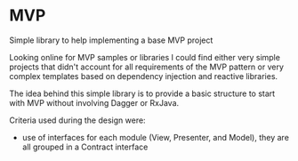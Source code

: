 # MVP
Simple library to help implementing a base MVP project

Looking online for MVP samples or libraries I could find either very simple projects that didn't account for all 
requirements of the MVP pattern or very complex templates based on dependency injection and reactive libraries.

The idea behind this simple library is to provide a basic structure to start with MVP without involving Dagger or RxJava.

Criteria used during the design were:

* use of interfaces for each module (View, Presenter, and Model), they are all grouped in a Contract interface

